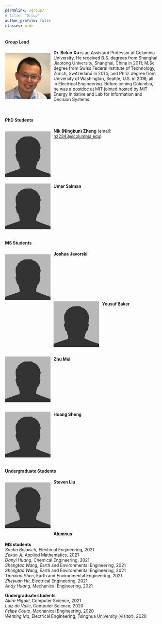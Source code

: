 ```yaml
---
permalink: /group/
# title: "Group"
author_profile: false
classes: wide
---
```


#### Group Lead

<!-- ![image](/assets/images/Xu_portrait.jpg){: style="float: left" height="200px" width="200px"} -->

<img style="float: left;  margin-top: 10px;
  margin-bottom: 10px;
  margin-right: 10px;
  margin-left: 0px;" src="/assets/images/Xu_portrait.jpg" width="150px" >


**Dr. Bolun Xu** is an Assistant Professor at Columbia University. He received B.S. degrees from Shanghai Jiaotong University, Shanghai, China in 2011; M.Sc degree from Swiss Federal Institute of Technology, Zurich, Switzerland in 2014; and Ph.D. degree from University of Washington, Seattle, U.S. in 2018; all in Electrical Engineering. Before joining Columbia, he was a postdoc at MIT jointed hosted by MIT Energy Initiative and Lab for Information and Decision Systems.


<br />

#### PhD Students

<img style="float: left;  margin-top: 10px;
  margin-bottom: 10px;
  margin-right: 10px;
  margin-left: 0px;" src="/assets/images/bio-photo.jpg" width="150px" >

**Nik (Ningkun) Zheng** (email: [nz2343@columbia.edu](mailto:nz2343@columbia.edu))


<br />
<br />
<br />
<br />
<br />
<br />
<br />

<img style="float: left;  margin-top: 0px;
  margin-bottom: 10px;
  margin-right: 10px;
  margin-left: 0px;" src="/assets/images/bio-photo.jpg" width="150px" >

**Umar Salman**


<br />
<br />
<br />
<br />
<br />
<br />
<br />
<br />


#### MS Students

<img style="float: left;  margin-top: 10px;
  margin-bottom: 10px;
  margin-right: 10px;
  margin-left: 0px;" src="/assets/images/bio-photo.jpg" width="150px" >

**Joshua Javorski**


<br />
<br />
<br />
<br />
<br />
<br />
<br />

<img style="float: left;  margin-top: 0px;
  margin-bottom: 10px;
  margin-right: 10px;
  margin-left: 0px;" src="/assets/images/bio-photo.jpg" width="150px" >

**Yousuf Baker**


<br />
<br />
<br />
<br />
<br />
<br />
<br />
<br />

<img style="float: left;  margin-top: 0px;
  margin-bottom: 10px;
  margin-right: 10px;
  margin-left: 0px;" src="/assets/images/bio-photo.jpg" width="150px" >

**Zhu Mei**


<br />
<br />
<br />
<br />
<br />
<br />
<br />
<br />

<img style="float: left;  margin-top: 0px;
  margin-bottom: 10px;
  margin-right: 10px;
  margin-left: 0px;" src="/assets/images/bio-photo.jpg" width="150px" >

**Huang Sheng**


<br />
<br />
<br />
<br />
<br />
<br />
<br />
<br />



#### Undergraduate Students

<img style="float: left;  margin-top: 10px;
  margin-bottom: 10px;
  margin-right: 10px;
  margin-left: 0px;" src="/assets/images/bio-photo.jpg" width="150px" >

**Steven Liu**


<br />
<br />
<br />
<br />
<br />
<br />
<br />

#### Alumnus

**MS students**<br />
*Sacha Belaisch*, Electrical Engineering, 2021<br />
*Zekun Ji*, Applied Mathematics, 2021<br />
*Danyi Huang*, Chemical Engineering, 2021<br />
*Shengtao Wang*, Earth and Environmental Engineering, 2021<br />
*Shengtao Wang*, Earth and Environmental Engineering, 2021<br />
*Tianxiao Shen*, Earth and Environmental Engineering, 2021<br />
*Zheyuan Hu*, Electrical Engineering, 2021<br />
*Andy Huang*, Mechanical Engineering, 2021<br />


**Undergraduate students**<br />
*Akira Higaki*, Computer Science, 2021<br />
*Luiz do Valle*, Computer Science, 2020<br />
*Felipe Couto*, Mechanical Engineering, 2020<br />
*Wenting Ma*, Electrical Engineering, Tsinghua University (visitor), 2020
